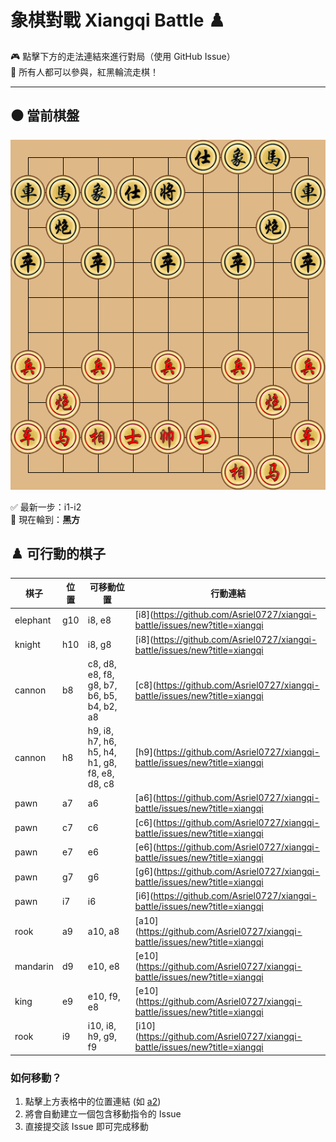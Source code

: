# 象棋對戰 Xiangqi Battle ♟️

🎮 點擊下方的走法連結來進行對局（使用 GitHub Issue）  
👥 所有人都可以參與，紅黑輪流走棋！

---

## ⚫️ 當前棋盤


![current board](https://raw.githubusercontent.com/Asriel0727/xiangqi-battle/main/images/board/board_20250612042309.png?20250612042309)

✅ 最新一步：i1-i2  
🎯 現在輪到：**黑方**

## ♟️ 可行動的棋子

| 棋子 | 位置 | 可移動位置 | 行動連結 |
|------|------|------------|----------|
| elephant | g10 | i8, e8 | [i8](https://github.com/Asriel0727/xiangqi-battle/issues/new?title=xiangqi|move|g10-i8&body=請勿修改標題，直接提交即可), [e8](https://github.com/Asriel0727/xiangqi-battle/issues/new?title=xiangqi|move|g10-e8&body=請勿修改標題，直接提交即可) |
| knight | h10 | i8, g8 | [i8](https://github.com/Asriel0727/xiangqi-battle/issues/new?title=xiangqi|move|h10-i8&body=請勿修改標題，直接提交即可), [g8](https://github.com/Asriel0727/xiangqi-battle/issues/new?title=xiangqi|move|h10-g8&body=請勿修改標題，直接提交即可) |
| cannon | b8 | c8, d8, e8, f8, g8, b7, b6, b5, b4, b2, a8 | [c8](https://github.com/Asriel0727/xiangqi-battle/issues/new?title=xiangqi|move|b8-c8&body=請勿修改標題，直接提交即可), [d8](https://github.com/Asriel0727/xiangqi-battle/issues/new?title=xiangqi|move|b8-d8&body=請勿修改標題，直接提交即可), [e8](https://github.com/Asriel0727/xiangqi-battle/issues/new?title=xiangqi|move|b8-e8&body=請勿修改標題，直接提交即可), [f8](https://github.com/Asriel0727/xiangqi-battle/issues/new?title=xiangqi|move|b8-f8&body=請勿修改標題，直接提交即可), [g8](https://github.com/Asriel0727/xiangqi-battle/issues/new?title=xiangqi|move|b8-g8&body=請勿修改標題，直接提交即可)<br>[b7](https://github.com/Asriel0727/xiangqi-battle/issues/new?title=xiangqi|move|b8-b7&body=請勿修改標題，直接提交即可), [b6](https://github.com/Asriel0727/xiangqi-battle/issues/new?title=xiangqi|move|b8-b6&body=請勿修改標題，直接提交即可), [b5](https://github.com/Asriel0727/xiangqi-battle/issues/new?title=xiangqi|move|b8-b5&body=請勿修改標題，直接提交即可), [b4](https://github.com/Asriel0727/xiangqi-battle/issues/new?title=xiangqi|move|b8-b4&body=請勿修改標題，直接提交即可), [b2](https://github.com/Asriel0727/xiangqi-battle/issues/new?title=xiangqi|move|b8-b2&body=請勿修改標題，直接提交即可)<br>[a8](https://github.com/Asriel0727/xiangqi-battle/issues/new?title=xiangqi|move|b8-a8&body=請勿修改標題，直接提交即可) |
| cannon | h8 | h9, i8, h7, h6, h5, h4, h1, g8, f8, e8, d8, c8 | [h9](https://github.com/Asriel0727/xiangqi-battle/issues/new?title=xiangqi|move|h8-h9&body=請勿修改標題，直接提交即可), [i8](https://github.com/Asriel0727/xiangqi-battle/issues/new?title=xiangqi|move|h8-i8&body=請勿修改標題，直接提交即可), [h7](https://github.com/Asriel0727/xiangqi-battle/issues/new?title=xiangqi|move|h8-h7&body=請勿修改標題，直接提交即可), [h6](https://github.com/Asriel0727/xiangqi-battle/issues/new?title=xiangqi|move|h8-h6&body=請勿修改標題，直接提交即可), [h5](https://github.com/Asriel0727/xiangqi-battle/issues/new?title=xiangqi|move|h8-h5&body=請勿修改標題，直接提交即可)<br>[h4](https://github.com/Asriel0727/xiangqi-battle/issues/new?title=xiangqi|move|h8-h4&body=請勿修改標題，直接提交即可), [h1](https://github.com/Asriel0727/xiangqi-battle/issues/new?title=xiangqi|move|h8-h1&body=請勿修改標題，直接提交即可), [g8](https://github.com/Asriel0727/xiangqi-battle/issues/new?title=xiangqi|move|h8-g8&body=請勿修改標題，直接提交即可), [f8](https://github.com/Asriel0727/xiangqi-battle/issues/new?title=xiangqi|move|h8-f8&body=請勿修改標題，直接提交即可), [e8](https://github.com/Asriel0727/xiangqi-battle/issues/new?title=xiangqi|move|h8-e8&body=請勿修改標題，直接提交即可)<br>[d8](https://github.com/Asriel0727/xiangqi-battle/issues/new?title=xiangqi|move|h8-d8&body=請勿修改標題，直接提交即可), [c8](https://github.com/Asriel0727/xiangqi-battle/issues/new?title=xiangqi|move|h8-c8&body=請勿修改標題，直接提交即可) |
| pawn | a7 | a6 | [a6](https://github.com/Asriel0727/xiangqi-battle/issues/new?title=xiangqi|move|a7-a6&body=請勿修改標題，直接提交即可) |
| pawn | c7 | c6 | [c6](https://github.com/Asriel0727/xiangqi-battle/issues/new?title=xiangqi|move|c7-c6&body=請勿修改標題，直接提交即可) |
| pawn | e7 | e6 | [e6](https://github.com/Asriel0727/xiangqi-battle/issues/new?title=xiangqi|move|e7-e6&body=請勿修改標題，直接提交即可) |
| pawn | g7 | g6 | [g6](https://github.com/Asriel0727/xiangqi-battle/issues/new?title=xiangqi|move|g7-g6&body=請勿修改標題，直接提交即可) |
| pawn | i7 | i6 | [i6](https://github.com/Asriel0727/xiangqi-battle/issues/new?title=xiangqi|move|i7-i6&body=請勿修改標題，直接提交即可) |
| rook | a9 | a10, a8 | [a10](https://github.com/Asriel0727/xiangqi-battle/issues/new?title=xiangqi|move|a9-a10&body=請勿修改標題，直接提交即可), [a8](https://github.com/Asriel0727/xiangqi-battle/issues/new?title=xiangqi|move|a9-a8&body=請勿修改標題，直接提交即可) |
| mandarin | d9 | e10, e8 | [e10](https://github.com/Asriel0727/xiangqi-battle/issues/new?title=xiangqi|move|d9-e10&body=請勿修改標題，直接提交即可), [e8](https://github.com/Asriel0727/xiangqi-battle/issues/new?title=xiangqi|move|d9-e8&body=請勿修改標題，直接提交即可) |
| king | e9 | e10, f9, e8 | [e10](https://github.com/Asriel0727/xiangqi-battle/issues/new?title=xiangqi|move|e9-e10&body=請勿修改標題，直接提交即可), [f9](https://github.com/Asriel0727/xiangqi-battle/issues/new?title=xiangqi|move|e9-f9&body=請勿修改標題，直接提交即可), [e8](https://github.com/Asriel0727/xiangqi-battle/issues/new?title=xiangqi|move|e9-e8&body=請勿修改標題，直接提交即可) |
| rook | i9 | i10, i8, h9, g9, f9 | [i10](https://github.com/Asriel0727/xiangqi-battle/issues/new?title=xiangqi|move|i9-i10&body=請勿修改標題，直接提交即可), [i8](https://github.com/Asriel0727/xiangqi-battle/issues/new?title=xiangqi|move|i9-i8&body=請勿修改標題，直接提交即可), [h9](https://github.com/Asriel0727/xiangqi-battle/issues/new?title=xiangqi|move|i9-h9&body=請勿修改標題，直接提交即可), [g9](https://github.com/Asriel0727/xiangqi-battle/issues/new?title=xiangqi|move|i9-g9&body=請勿修改標題，直接提交即可), [f9](https://github.com/Asriel0727/xiangqi-battle/issues/new?title=xiangqi|move|i9-f9&body=請勿修改標題，直接提交即可) |


### 如何移動？
1. 點擊上方表格中的位置連結 (如 [a2](https://...))
2. 將會自動建立一個包含移動指令的 Issue
3. 直接提交該 Issue 即可完成移動
